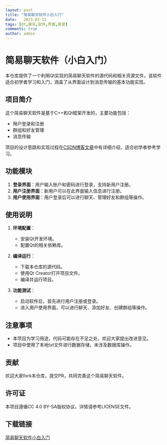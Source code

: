 ```yaml
---
layout: post
title: "简易聊天软件小白入门"
date:   2023-03-11
tags: [Qt,聊天,软件,界面,登录]
comments: true
author: admin
---
```

# 简易聊天软件（小白入门）

本仓库提供了一个利用Qt实现的简易聊天软件的源代码和相关资源文件。该软件适合初学者学习和入门，涵盖了从界面设计到消息传输的基本功能实现。

## 项目简介

这个简易聊天软件是基于C++和Qt框架开发的，主要功能包括：
- 用户登录和注册
- 群组和好友管理
- 消息传输

项目的设计思路和实现过程在[CSDN博客文章](https://blog.csdn.net/weixin_43812804/article/details/103026718)中有详细介绍，适合初学者参考学习。

## 功能模块

1. **登录界面**：用户输入账户和密码进行登录，支持新用户注册。
2. **用户注册界面**：新用户可以在此界面输入信息进行注册。
3. **用户使用界面**：用户登录后可以进行聊天、管理好友和群组等操作。

## 使用说明

1. **环境配置**：
   - 安装Qt开发环境。
   - 配置Qt的相关依赖库。

2. **编译运行**：
   - 下载本仓库的源代码。
   - 使用Qt Creator打开项目文件。
   - 编译并运行项目。

3. **功能测试**：
   - 启动软件后，首先进行用户注册或登录。
   - 进入用户使用界面，可以进行聊天、添加好友、创建群组等操作。

## 注意事项

- 本项目为学习用途，代码可能存在不足之处，欢迎大家提出改进意见。
- 项目中使用了本地txt文件进行数据存储，未涉及数据库操作。

## 贡献

欢迎大家fork本仓库，提交PR，共同完善这个简易聊天软件。

## 许可证

本项目遵循CC 4.0 BY-SA版权协议，详情请参考LICENSE文件。

## 下载链接

[简易聊天软件小白入门](https://pan.quark.cn/s/54b45ebc7a66)
